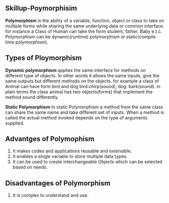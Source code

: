 ## Skillup-Poymorphisim

**Polymorphism** is the ability of a variable, function, object or class to take on multiple forms while sharing the same underlying data or common interface. for instance a Class of Human can take the form student, father, Baby e.t.c.
Polymorphism can be dynamic(runtime) polymorphism or static(compile time polymorphism).
## Types of Ploymorphism
**Dynamic polymorphism** applies the same interface for methods on different type of objects. In other words it allows the same inputs, give the same outputs but different methods on the objects. 
for example a class of Animal can have form bird and dog
bird:chirp(sound), dog: bark(sound). in plain terms the class animal has two objects(forms) that implement the method sound differently.

**Static Polymorphism**
In static Polymorphism a method from the same class can share the same name and take different set of inputs.
When a method is called the actual method invoked depends on the type of arguments supplied.
## Advantges of Polymophism
1. It makes codes and applications reusable and extensible.
2. It enables a single variable to store multiple data types.
3. It can be used to create interchangeable Objects which can be selected based on needs.

## Disadvantages of Polymorphism
1. It is complex to understand and use.
